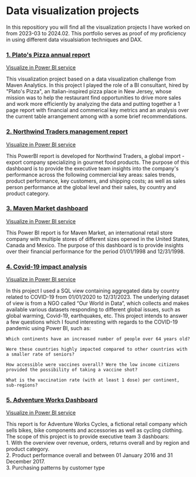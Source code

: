 # Data visualization projects

In this repositiory you will find all the visualization projects I have worked on from 2023-03 to 2024.02. This portfolio serves as proof of my proficiency in using different data visualsiation techniques and DAX. <br>


### [1. Plato's Pizza annual report](https://github.com/AlexandruDbr/Plato-s-Pizza-Project-.git)
[Visualize in Power BI service](https://app.powerbi.com/view?r=eyJrIjoiY2VhYWRjZDgtMDNmNS00NTZlLTkzZDgtNjdhNDY1OWUwNDVmIiwidCI6ImM5NGQ1YjE1LTQwOGMtNGE0Ny04MjU4LWJmMTQyNjU0Y2M3NyIsImMiOjl9)

This visualization project based on a data visualization challenge from Maven Analytics. In this project I played the role of a BI consultant, hired by "Plato's Pizza", an Italian-inspired pizza place in New Jersey, whose mission was to help the restaurant find opportunities to drive more sales and work more efficiently by analyzing the data and putting together a 1 page report with financial and commerical key metrics and an analysis over the current table arrangement among with a some brief recommendations.


### [2. Northwind Traders management report](https://github.com/AlexandruDbr/Maven-Market-dashboard.git)
[Visualize in Power BI service](https://app.powerbi.com/view?r=eyJrIjoiMDE1YWU2YjctYWRkZC00Yzg1LTlmOTMtNzljZDI2ZTdjZjExIiwidCI6ImM5NGQ1YjE1LTQwOGMtNGE0Ny04MjU4LWJmMTQyNjU0Y2M3NyIsImMiOjl9)

This PowerBI report is developed for Northwind Traders, a global import - export company specializing in gourmet food products. The purpose of this dashboard is to provide the executive team insights into the company's performance across the following commercial key areas: sales trends, product performance, key customers, and shipping costs; as well as sales person performance at the global level and their sales, by country and product category. 


### [3. Maven Market dashboard](https://github.com/AlexandruDbr/Maven-Market-dashboard.git)
[Visualize in Power BI service](https://app.powerbi.com/view?r=eyJrIjoiZjFiOWU0ZGItMWIwYi00MjEzLTg0NzUtMGU3OTUyNjcxNDM3IiwidCI6ImM5NGQ1YjE1LTQwOGMtNGE0Ny04MjU4LWJmMTQyNjU0Y2M3NyIsImMiOjl9)

This Power BI report is for Maven Market, an international retail store company with multiple stores of different sizes opened in the United States, Canada and Mexico. The purpose of this dashboard is to provide insights over their financial performance for the period 01/01/1998 and 12/31/1998.


### [4. Covid-19 impact analysis](https://github.com/AlexandruDbr/Covid-19-analysis.git)
[Visualize in Power BI service](https://app.powerbi.com/view?r=eyJrIjoiYTk2NjI0NGUtMmY3Ni00MDI3LTkxYjEtYzVkYmZhMTg2MjczIiwidCI6ImM5NGQ1YjE1LTQwOGMtNGE0Ny04MjU4LWJmMTQyNjU0Y2M3NyIsImMiOjl9)

In this project I used a SQL view containing aggregated data by country related to COVID-19 from 01/01/2020 to 12/31/2023. The underlying dataset of view is from a NGO called “Our World in Data”, which collects and makes available various datasets responding to different global issues, such as global warming, Covid-19, earthquakes, etc. This project intends to answer a few questions which I found interesting with regards to the COVID-19 pandemic using Power BI, such as:

    Which continents have an increased number of people over 64 years old? 
    
    Were these countries highly impacted compared to other countries with a smaller rate of seniors?

    How accessible were vaccines overall? Were the low income citizens provided the possibility of taking a vaccine shot?

    What is the vaccination rate (with at least 1 dose) per continent, sub-regions?
    

### [5. Adventure Works Dashboard](https://github.com/AlexandruDbr/Adventure-Works-dashboard.git)
[Visualize in Power BI service](https://app.powerbi.com/view?r=eyJrIjoiNTliYWMzZjQtY2MzNS00YzcyLTgxNzMtYTY2YThiN2E3M2VlIiwidCI6ImM5NGQ1YjE1LTQwOGMtNGE0Ny04MjU4LWJmMTQyNjU0Y2M3NyIsImMiOjl9)

This report is for Adventure Works Cycles, a fictional retail company which sells bikes, bike components and accessories as well as cycling clothing. The scope of this project is to provide executive team 3 dashboars: <br>
    1. With the overview over revenue, orders, returns overall and by region and product category. <br>
    2. Product performance overall and between 01 January 2016 and 31 December 2017. <br>
    3. Purchasing patterns by customer type <br>


